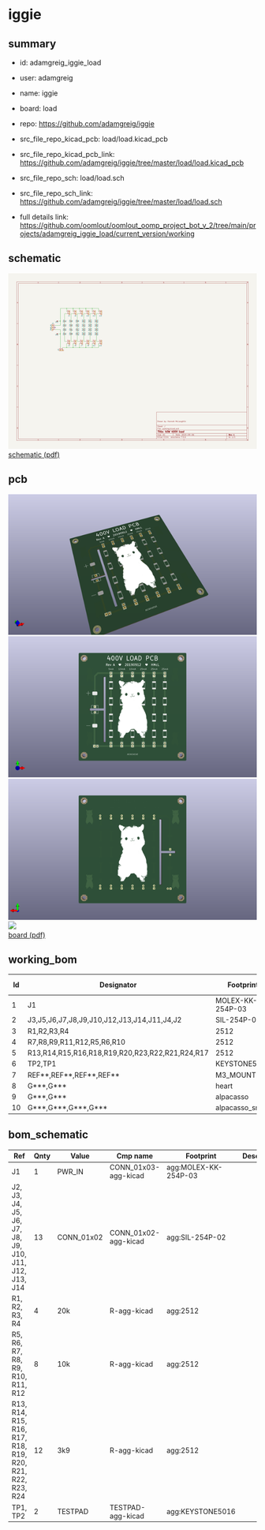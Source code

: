 # iggie
 
## summary 
* id: adamgreig_iggie_load
* user: adamgreig
* name: iggie
* board: load
* repo: https://github.com/adamgreig/iggie
* src_file_repo_kicad_pcb: load/load.kicad_pcb
* src_file_repo_kicad_pcb_link: https://github.com/adamgreig/iggie/tree/master/load/load.kicad_pcb


* src_file_repo_sch: load/load.sch
* src_file_repo_sch_link: https://github.com/adamgreig/iggie/tree/master/load/load.sch
* full details link: https://github.com/oomlout/oomlout_oomp_project_bot_v_2/tree/main/projects/adamgreig_iggie_load/current_version/working  

## schematic  
![](working_schematic_600.png)  
[schematic (pdf)](working_schematic.pdf)  

## pcb  
![](working_3d_600.png) 
![](working_3d_front_600.png)  
![](working_3d_back_600.png)  
![](working_600.png)  
[board (pdf)](working.pdf)  

## working_bom
| Id | Designator | Footprint | Quantity | Designation | Supplier and ref |  | None | 
| --- | --- | --- | --- | --- | --- | --- | --- | 
| 1 | J1 | MOLEX-KK-254P-03 | 1 | PWR_IN |  |  | [''] | 
| 2 | J3,J5,J6,J7,J8,J9,J10,J12,J13,J14,J11,J4,J2 | SIL-254P-02 | 13 | CONN_01x02 |  |  | [''] | 
| 3 | R1,R2,R3,R4 | 2512 | 4 | 20k |  |  | [''] | 
| 4 | R7,R8,R9,R11,R12,R5,R6,R10 | 2512 | 8 | 10k |  |  | [''] | 
| 5 | R13,R14,R15,R16,R18,R19,R20,R23,R22,R21,R24,R17 | 2512 | 12 | 3k9 |  |  | [''] | 
| 6 | TP2,TP1 | KEYSTONE5016 | 2 | TESTPAD |  |  | [''] | 
| 7 | REF**,REF**,REF**,REF** | M3_MOUNT | 4 | M3_MOUNT |  |  | [''] | 
| 8 | G***,G*** | heart | 2 | LOGO |  |  | [''] | 
| 9 | G***,G*** | alpacasso | 2 | LOGO |  |  | [''] | 
| 10 | G***,G***,G***,G*** | alpacasso_small | 4 | LOGO |  |  | [''] | 


## bom_schematic
| Ref | Qnty | Value | Cmp name | Footprint | Description | Vendor | DNP | 
| --- | --- | --- | --- | --- | --- | --- | --- | 
| J1 | 1 | PWR_IN | CONN_01x03-agg-kicad | agg:MOLEX-KK-254P-03 |  |  |  | 
| J2, J3, J4, J5, J6, J7, J8, J9, J10, J11, J12, J13, J14 | 13 | CONN_01x02 | CONN_01x02-agg-kicad | agg:SIL-254P-02 |  |  |  | 
| R1, R2, R3, R4 | 4 | 20k | R-agg-kicad | agg:2512 |  |  |  | 
| R5, R6, R7, R8, R9, R10, R11, R12 | 8 | 10k | R-agg-kicad | agg:2512 |  |  |  | 
| R13, R14, R15, R16, R17, R18, R19, R20, R21, R22, R23, R24 | 12 | 3k9 | R-agg-kicad | agg:2512 |  |  |  | 
| TP1, TP2 | 2 | TESTPAD | TESTPAD-agg-kicad | agg:KEYSTONE5016 |  |  |  | 



